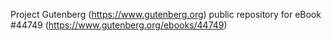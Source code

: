 Project Gutenberg (https://www.gutenberg.org) public repository for eBook #44749 (https://www.gutenberg.org/ebooks/44749)

